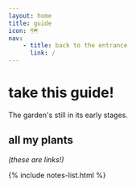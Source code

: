 ```yaml
---
layout: home
title: guide
icon: 🗺️
nav:
    - title: back to the entrance
      link: /
---
```


# take this guide!

The garden's still in its early stages.

## all my plants

*(these are links!)*

{% include notes-list.html %}
